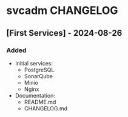 # svcadm CHANGELOG

## [First Services] - 2024-08-26

### Added
- Initial services:
  - PostgreSQL
  - SonarQube
  - Minio
  - Nginx
- Documentation:
  - README.md
  - CHANGELOG.md
